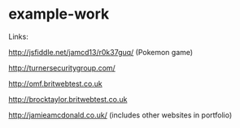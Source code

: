 # example-work

Links:

http://jsfiddle.net/jamcd13/r0k37guq/ (Pokemon game)

http://turnersecuritygroup.com/

http://omf.britwebtest.co.uk

http://brocktaylor.britwebtest.co.uk

http://jamieamcdonald.co.uk/ 
(includes other websites in portfolio)


